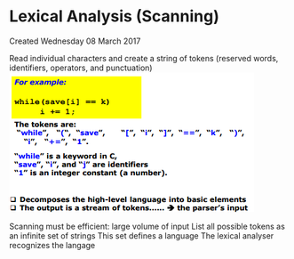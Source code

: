 # Lexical Analysis (Scanning)
Created Wednesday 08 March 2017

Read individual characters and create a string of tokens (reserved words, identifiers, operators, and punctuation)
![](./Lexical_Analysis_(Scanning)/pasted_image.png)

Scanning must be efficient: large volume of input
List all possible tokens as an infinite set of strings
This set defines a language
The lexical analyser recognizes the langage



